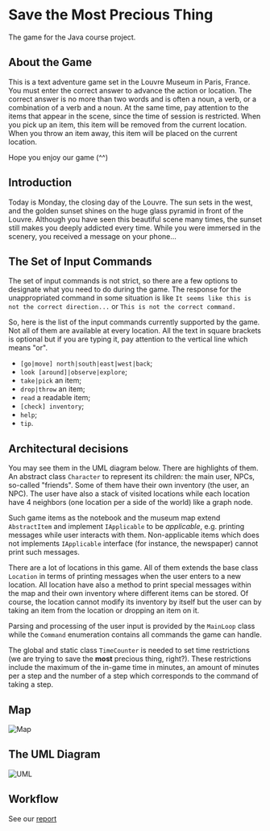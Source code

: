 # Save the Most Precious Thing
The game for the Java course project.

## About the Game
This is a text adventure game set in the Louvre Museum in Paris, France. 
You must enter the correct answer to advance the action or location. 
The correct answer is no more than two words and is often a noun, a verb, or a combination of a verb and a noun. 
At the same time, pay attention to the items that appear in the scene, 
since the time of session is restricted. 
When you pick up an item, this item will be removed from the current location. 
When you throw an item away, this item will be placed on the current location.

Hope you enjoy our game (^^)

## Introduction
Today is Monday, the closing day of the Louvre. 
The sun sets in the west, and the golden sunset shines on the huge glass pyramid in front of the Louvre. 
Although you have seen this beautiful scene many times, the sunset still makes you deeply addicted every time. 
While you were immersed in the scenery, you received a message on your phone...

## The Set of Input Commands
The set of input commands is not strict, so there are a few options to designate what you need to do during the game. 
The response for the unappropriated command in some situation is like `It seems like this is not the correct direction...` or `This is not the correct command.`

So, here is the list of the input commands currently supported by the game. 
Not all of them are available at every location. 
All the text in square brackets is optional but if you are typing it,
pay attention to the vertical line which means "or".
 - `[go|move] north|south|east|west|back`;
 - `look [around]|observe|explore`;
 - `take|pick` an item;
 - `drop|throw` an item;
 - `read` a readable item;
 - `[check] inventory`;
 - `help`;
 - `tip`.

## Architectural decisions
You may see them in the UML diagram below. There are highlights of them. 
An abstract class `Character` to represent its children: the main user, NPCs, so-called "friends". 
Some of them have their own inventory (the user, an NPC). 
The user have also a stack of visited locations while each location have 4 neighbors (one location per a side of the world) like a graph node. 

Such game items as the notebook and the museum map extend `AbstractItem` and implement `IApplicable` to be _applicable_, e.g. printing messages while user interacts with them. 
Non-applicable items which does not implements `IApplicable` interface (for instance, the newspaper) cannot print such messages. 

There are a lot of locations in this game. 
All of them extends the base class `Location` in terms of printing messages when the user enters to a new location. 
All location have also a method to print special messages within the map and 
their own inventory where different items can be stored.
Of course, the location cannot modify its inventory by itself but the user can by taking an item from the location or dropping an item on it.

Parsing and processing of the user input is provided by the `MainLoop` class while the `Command` enumeration contains all commands the game can handle.

The global and static class `TimeCounter` is needed to set time restrictions (we are trying to save the **most** precious thing, right?).
These restrictions include the maximum of the in-game time in minutes, an amount of minutes per a step and the number of a step which corresponds to the command of taking a step.

## Map
![Map](Map.jpg)

## The UML Diagram
![UML](UML.svg)

## Workflow
See our [report](YajingWang_&_MikhailKorotych_SavetheMostPreciousThing.pdf)